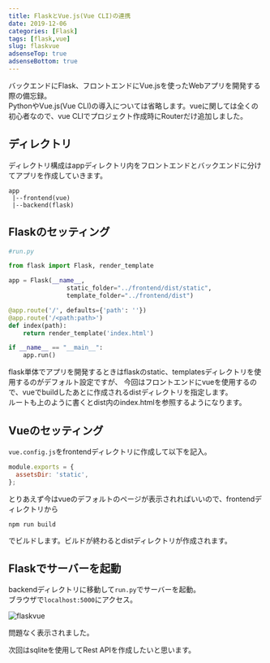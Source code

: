 ```yaml
---
title: FlaskとVue.js(Vue CLI)の連携
date: 2019-12-06
categories: [Flask]
tags: [flask,vue]
slug: flaskvue
adsenseTop: true
adsenseBottom: true
---
```


バックエンドにFlask、フロントエンドにVue.jsを使ったWebアプリを開発する際の備忘録。  
PythonやVue.js(Vue CLI)の導入については省略します。vueに関しては全くの初心者なので、vue CLIでプロジェクト作成時にRouterだけ追加しました。

## ディレクトリ

ディレクトリ構成はappディレクトリ内をフロントエンドとバックエンドに分けてアプリを作成していきます。  

```
app
 |--frontend(vue)
 |--backend(flask)
```

## Flaskのセッティング

```python
#run.py

from flask import Flask, render_template

app = Flask(__name__,
                static_folder="../frontend/dist/static",
                template_folder="../frontend/dist")

@app.route('/', defaults={'path': ''})
@app.route('/<path:path>')
def index(path):
    return render_template('index.html')

if __name__ == "__main__":
    app.run()

```

flask単体でアプリを開発するときはflaskのstatic、templatesディレクトリを使用するのがデフォルト設定ですが、
今回はフロントエンドにvueを使用するので、vueでbuildしたあとに作成されるdistディレクトリを指定します。  
ルートも上のように書くとdist内のindex.htmlを参照するようになります。

## Vueのセッティング

`vue.config.js`をfrontendディレクトリに作成して以下を記入。

```js
module.exports = {
  assetsDir: 'static',
};
```

とりあえず今はvueのデフォルトのページが表示されればいいので、frontendディレクトリから
```
npm run build
```

でビルドします。ビルドが終わるとdistディレクトリが作成されます。

## Flaskでサーバーを起動

backendディレクトリに移動して`run.py`でサーバーを起動。  
ブラウザで`localhost:5000`にアクセス。

![flaskvue](../../../images/flaskvue.jpg)

問題なく表示されました。  

次回はsqliteを使用してRest APIを作成したいと思います。

